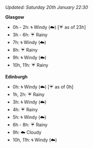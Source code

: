 *Updated: Saturday 20th January 22:30*

**Glasgow**

* 0h - 2h: :cyclone: Windy (:cloud:) [:umbrella: as of 23h]
* 3h - 6h: :umbrella: Rainy
* 7h: :cyclone: Windy (:cloud:)
* 8h: :umbrella: Rainy
* 9h: :cyclone: Windy (:cloud:)
* 10h, 11h: :umbrella: Rainy

**Edinburgh**

* 0h: :cyclone: Windy (:cloud:) [:umbrella: as of 0h]
* 1h, 2h: :umbrella: Rainy
* 3h: :cyclone: Windy (:cloud:)
* 4h: :umbrella: Rainy
* 5h: :cyclone: Windy (:cloud:)
* 6h - 8h: :umbrella: Rainy
* 9h: :cloud: Cloudy
* 10h, 11h: :cyclone: Windy (:cloud:)
